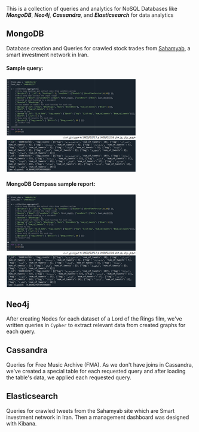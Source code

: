 This is a collection of queries and analytics for NoSQL Databases like ***MongoDB***, ***Neo4j***, ***Cassandra***, and ***Elasticsearch*** for data analytics 

## MongoDB
Database creation and Queries for crawled stock trades from [Sahamyab](https://www.sahamyab.com/), a smart investment network in Iran.

#### Sample query:

<img src="mongodb/imgs/3.png" data-canonical-src="mongodb/imgs/3.png" height="250" />

#### MongoDB Compass sample report:

<img src="mongodb/imgs/3.png" data-canonical-src="mongodb/imgs/2.png" height="250" />

## Neo4j
After creating Nodes for each dataset of a Lord of the Rings film, we've written queries in `Cypher` to extract relevant data from created graphs for each query.

## Cassandra
Queries for Free Music Archive (FMA). As we don't have joins in Cassandra, we've created a special table for each requested query and after loading the table's data, we applied each requested query.

## Elasticsearch
Queries for crawled tweets from the Sahamyab site which are Smart investment network in Iran. Then a management dashboard was designed with Kibana.



